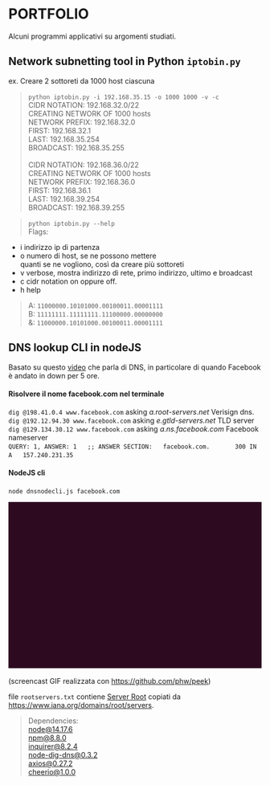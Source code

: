 # PORTFOLIO
Alcuni programmi applicativi su argomenti studiati.

## Network subnetting tool in Python `iptobin.py`
ex. Creare 2 sottoreti da 1000 host ciascuna 
> `python iptobin.py -i 192.168.35.15 -o 1000 1000 -v -c`  
CIDR NOTATION: 192.168.32.0/22  
CREATING NETWORK OF 1000 hosts  
   NETWORK PREFIX: 192.168.32.0   
            FIRST: 192.168.32.1   
            LAST: 192.168.35.254  
            BROADCAST: 192.168.35.255 <br /><br />
CIDR NOTATION: 192.168.36.0/22  
CREATING NETWORK OF 1000 hosts  
   NETWORK PREFIX: 192.168.36.0  
            FIRST: 192.168.36.1  
            LAST: 192.168.39.254  
            BROADCAST: 192.168.39.255   



> `python iptobin.py --help`  
Flags:
- i  indirizzo ip di partenza
- o  numero di host, se ne possono mettere  
     quanti se ne vogliono, così da creare più sottoreti   
- v  verbose, mostra indirizzo di rete, primo indirizzo, ultimo e broadcast  
- c  cidr notation on oppure off.  
- h  help  

> A: `11000000.10101000.00100011.00001111`   
B: `11111111.11111111.11100000.00000000`  
&: `11000000.10101000.00100011.00001111` 


## DNS lookup CLI in nodeJS

Basato su questo [video](https://www.youtube.com/watch?v=-wMU8vmfaYo) che parla di DNS, in particolare di quando Facebook è andato in down per 5 ore.

#### Risolvere il nome facebook.com nel terminale
`dig @198.41.0.4 www.facebook.com` asking _a.root-servers.net_ Verisign dns.  
`dig @192.12.94.30 www.facebook.com` asking _e.gtld-servers.net_ TLD server  
`dig @129.134.30.12 www.facebook.com` asking _a.ns.facebook.com_ Facebook nameserver  
`QUERY: 1, ANSWER: 1  
;; ANSWER SECTION:  
facebook.com.		300	IN	A	157.240.231.35` 

#### NodeJS cli
`node dnsnodecli.js facebook.com`  

![NodeCliDEMO](https://github.com/gbell27/CYBER-RISORSE/blob/master/cyber-portfolio/nodeDNScli/PeekscreencastDEMO.gif)

(screencast GIF realizzata con https://github.com/phw/peek)

file `rootservers.txt` contiene [Server Root](https://www.iana.org/domains/root/servers) copiati da https://www.iana.org/domains/root/servers.


> Dependencies:  
node@14.17.6  
npm@8.8.0  
inquirer@8.2.4     
node-dig-dns@0.3.2  
axios@0.27.2  
cheerio@1.0.0 

